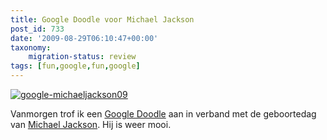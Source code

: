 ```yaml
---
title: Google Doodle voor Michael Jackson
post_id: 733
date: '2009-08-29T06:10:47+00:00'
taxonomy:
    migration-status: review
tags: [fun,google,fun,google]
---
```

[![google-michaeljackson09](/wp-content/uploads/2009/08/google-michaeljackson09.gif "google-michaeljackson09")](http://www.google.nl/search?q=Michael+Jackson)

Vanmorgen trof ik een [Google Doodle](http://en.wikipedia.org/wiki/Google_logo) aan in verband met de geboortedag van [Michael Jackson](http://nl.wikipedia.org/wiki/Michael_Jackson_%28zanger%29). Hij is weer mooi.
